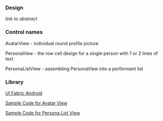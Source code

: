 ### Design

_link to abstract_

### Control names

AvatarView - individual round profile picture

PersonaView - the row cell design for a single person with 1 or 2 lines of text

PersonaListView - assembling PersonaView into a performant list

### Library

[UI Fabric Android](https://github.com/OfficeDev/ui-fabric-android)

[Sample Code for Avatar View](https://github.com/OfficeDev/ui-fabric-android/blob/master/OfficeUIFabric.Demo/src/main/java/com/microsoft/officeuifabricdemo/demos/AvatarViewActivity.kt)

[Sample Code for Persona List View](https://github.com/OfficeDev/ui-fabric-android/blob/master/OfficeUIFabric.Demo/src/main/java/com/microsoft/officeuifabricdemo/demos/PersonaListViewActivity.kt)
